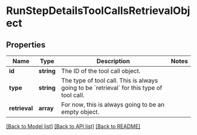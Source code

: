 # RunStepDetailsToolCallsRetrievalObject

## Properties
Name | Type | Description | Notes
------------ | ------------- | ------------- | -------------
**id** | **string** | The ID of the tool call object. | 
**type** | **string** | The type of tool call. This is always going to be &#x60;retrieval&#x60; for this type of tool call. | 
**retrieval** | **array** | For now, this is always going to be an empty object. | 

[[Back to Model list]](../README.md#documentation-for-models) [[Back to API list]](../README.md#documentation-for-api-endpoints) [[Back to README]](../README.md)


